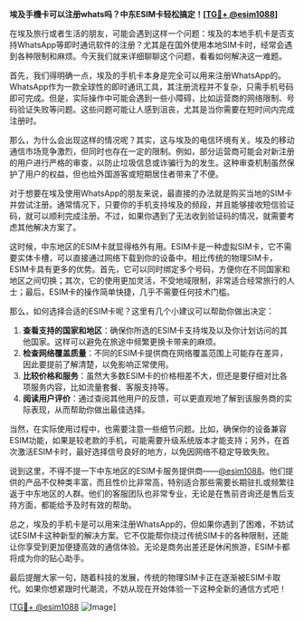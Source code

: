 **埃及手機卡可以注册whats吗？中东ESIM卡轻松搞定！[[TG💪+ @esim1088](https://t.me/s/esim1088)]**

在埃及旅行或者生活的朋友，可能会遇到这样一个问题：埃及的本地手机卡是否支持WhatsApp等即时通讯软件的注册？尤其是在国外使用本地SIM卡时，经常会遇到各种限制和麻烦。今天我们就来详细聊聊这个问题，看看如何解决这一难题。

首先，我们得明确一点，埃及的手机卡本身是完全可以用来注册WhatsApp的。WhatsApp作为一款全球性的即时通讯工具，其注册流程并不复杂，只需手机号码即可完成。但是，实际操作中可能会遇到一些小障碍，比如运营商的网络限制、号码验证失败等问题。这些问题可能让人感到沮丧，尤其是当你需要在短时间内完成注册时。

那么，为什么会出现这样的情况呢？其实，这与埃及的电信环境有关。埃及的移动通信市场竞争激烈，但同时也存在一定的限制。例如，部分运营商可能会对新注册的用户进行严格的审查，以防止垃圾信息或诈骗行为的发生。这种审查机制虽然保护了用户的权益，但也给外国游客或短期居住者带来了不便。

对于想要在埃及使用WhatsApp的朋友来说，最直接的办法就是购买当地的SIM卡并尝试注册。通常情况下，只要你的手机支持埃及的频段，并且能够接收短信验证码，就可以顺利完成注册。不过，如果你遇到了无法收到验证码的情况，就需要考虑其他解决方案了。

这时候，中东地区的ESIM卡就显得格外有用。ESIM卡是一种虚拟SIM卡，它不需要实体卡槽，可以直接通过网络下载到你的设备中。相比传统的物理SIM卡，ESIM卡具有更多的优势。首先，它可以同时绑定多个号码，方便你在不同国家和地区之间切换；其次，它的使用更加灵活，不受地域限制，非常适合经常旅行的人士；最后，ESIM卡的操作简单快捷，几乎不需要任何技术门槛。

那么，如何选择合适的ESIM卡呢？这里有几个小建议可以帮助你做出决定：

1. **查看支持的国家和地区**：确保你所选的ESIM卡支持埃及以及你计划访问的其他国家。这样可以避免在旅途中频繁更换卡带来的麻烦。
2. **检查网络覆盖质量**：不同的ESIM卡提供商在网络覆盖范围上可能存在差异，因此要提前了解清楚，以免影响正常使用。
3. **比较价格和服务**：虽然大多数ESIM卡的价格相差不大，但还是要仔细对比各项服务内容，比如流量套餐、客服支持等。
4. **阅读用户评价**：通过查阅其他用户的反馈，可以更直观地了解到该服务商的实际表现，从而帮助你做出最佳选择。

当然，在实际使用过程中，也需要注意一些细节问题。比如，确保你的设备兼容ESIM功能，如果是较老款的手机，可能需要升级系统版本才能支持；另外，在首次激活ESIM卡时，最好选择信号良好的地方，以免因网络不稳定导致失败。

说到这里，不得不提一下中东地区的ESIM卡服务提供商——[@esim1088](https://t.me/s/esim1088)。他们提供的产品不仅种类丰富，而且性价比非常高，特别适合那些需要长期驻扎或频繁往返于中东地区的人群。他们的客服团队也非常专业，无论是在售前咨询还是售后支持方面，都能给予及时有效的帮助。

总之，埃及的手机卡是可以用来注册WhatsApp的，但如果你遇到了困难，不妨试试ESIM卡这种新型的解决方案。它不仅能帮你绕过传统SIM卡的各种限制，还能让你享受到更加便捷高效的通信体验。无论是商务出差还是休闲旅游，ESIM卡都将成为你的贴心助手。

最后提醒大家一句，随着科技的发展，传统的物理SIM卡正在逐渐被ESIM卡取代。如果你想紧跟时代潮流，不妨从现在开始体验一下这种全新的通信方式吧！

[[TG💪+ @esim1088](https://t.me/s/esim1088) ![Image](https://i.postimg.cc/4NQfJmqS/Snipaste-2025-05-13-00-14-12.png)]